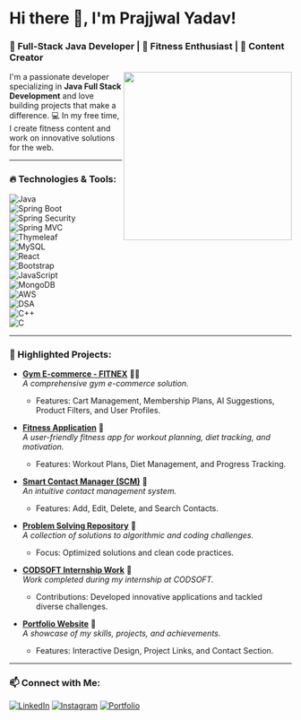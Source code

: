 # Hi there 👋, I'm Prajjwal Yadav!
### 🚀 Full-Stack Java Developer | 🌟 Fitness Enthusiast | 🎥 Content Creator

<img align="right" src="https://github.com/prajjwal77/prajjwal77/assets/banner.gif" width="300px"/>

I'm a passionate developer specializing in **Java Full Stack Development** and love building projects that make a difference. 💻 In my free time, I create fitness content and work on innovative solutions for the web.

---

### 🔥 Technologies & Tools:
![Java](https://img.shields.io/badge/Java-ED8B00?style=for-the-badge&logo=java&logoColor=white)  
![Spring Boot](https://img.shields.io/badge/SpringBoot-6DB33F?style=for-the-badge&logo=spring&logoColor=white)  
![Spring Security](https://img.shields.io/badge/Spring%20Security-6DB33F?style=for-the-badge&logo=spring&logoColor=white)  
![Spring MVC](https://img.shields.io/badge/Spring%20MVC-6DB33F?style=for-the-badge&logo=spring&logoColor=white)  
![Thymeleaf](https://img.shields.io/badge/Thymeleaf-005F0F?style=for-the-badge&logo=spring&logoColor=white)  
![MySQL](https://img.shields.io/badge/MySQL-4479A1?style=for-the-badge&logo=mysql&logoColor=white)  
![React](https://img.shields.io/badge/React-20232A?style=for-the-badge&logo=react&logoColor=61DAFB)  
![Bootstrap](https://img.shields.io/badge/Bootstrap-7952B3?style=for-the-badge&logo=bootstrap&logoColor=white)  
![JavaScript](https://img.shields.io/badge/JavaScript-F7DF1E?style=for-the-badge&logo=javascript&logoColor=black)  
![MongoDB](https://img.shields.io/badge/MongoDB-4EA94B?style=for-the-badge&logo=mongodb&logoColor=white)  
![AWS](https://img.shields.io/badge/AWS-232F3E?style=for-the-badge&logo=amazon-aws&logoColor=white)  
![DSA](https://img.shields.io/badge/DSA-0078D7?style=for-the-badge&logo=code&logoColor=white)  
![C++](https://img.shields.io/badge/C++-00599C?style=for-the-badge&logo=c%2B%2B&logoColor=white)  
![C](https://img.shields.io/badge/C-A8B9CC?style=for-the-badge&logo=c&logoColor=black)

---

### 🌟 Highlighted Projects:

- [**Gym E-commerce - FITNEX**](https://github.com/prajjwal77/Gym-Ecommerce-FITNEX) 🏋️‍♂️  
  *A comprehensive gym e-commerce solution.*  
  - Features: Cart Management, Membership Plans, AI Suggestions, Product Filters, and User Profiles.

- [**Fitness Application**](https://github.com/prajjwal77/FitnessApplication) 📱  
  *A user-friendly fitness app for workout planning, diet tracking, and motivation.*  
  - Features: Workout Plans, Diet Management, and Progress Tracking.

- [**Smart Contact Manager (SCM)**](https://github.com/prajjwal77/Smart-Contact-Manager-SCM-) 📇  
  *An intuitive contact management system.*  
  - Features: Add, Edit, Delete, and Search Contacts.

- [**Problem Solving Repository**](https://github.com/prajjwal77/Problems-) 🧩  
  *A collection of solutions to algorithmic and coding challenges.*  
  - Focus: Optimized solutions and clean code practices.

- [**CODSOFT Internship Work**](https://github.com/prajjwal77/CODSOFT) 💼  
  *Work completed during my internship at CODSOFT.*  
  - Contributions: Developed innovative applications and tackled diverse challenges.

- [**Portfolio Website**](https://github.com/prajjwal77/portfolio) 💼  
  *A showcase of my skills, projects, and achievements.*  
  - Features: Interactive Design, Project Links, and Contact Section.

---

### 📫 Connect with Me:
[![LinkedIn](https://img.shields.io/badge/LinkedIn-0A66C2?style=for-the-badge&logo=linkedin&logoColor=white)]([www.linkedin.com/in/prajjwal-yadav-881a89262](https://www.linkedin.com/in/prajjwal-yadav-881a89262/))
[![Instagram](https://img.shields.io/badge/Instagram-E4405F?style=for-the-badge&logo=instagram&logoColor=white)]([https://instagram.com/prajjwal.fitness](https://www.instagram.com/iamprajjwal/profilecard/?igsh=dHJuZHoya2Y3dWN6))
[![Portfolio](https://img.shields.io/badge/Portfolio-24292F?style=for-the-badge&logo=github&logoColor=white)](https://github.com/prajjwal77/portfolio)
